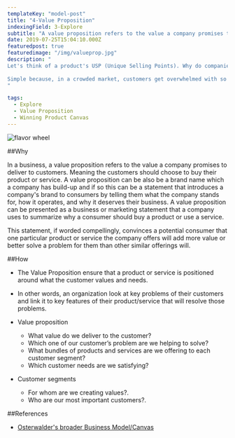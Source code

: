 ```yaml
---
templateKey: "model-post"
title: "4-Value Proposition"
indexingField: 3-Explore
subtitle: "A value proposition refers to the value a company promises to deliver to customers should they choose to buy their product."
date: 2019-07-25T15:04:10.000Z
featuredpost: true
featuredimage: "/img/valueprop.jpg"
description: "
Let's think of a product's USP (Unique Selling Points). Why do companies come up with this? Why is it necessary to define this?
 
Simple because, in a crowded market, customers get overwhelmed with so many reasons why they should buy a certain product or a service. In order to make this less complicated and more simple, so that the customer can link their needs/wants to what is offered in a product or service, organizations define the most unique selling points. These unique selling points are derived from a product/service value proposition.
"

tags:
  - Explore
  - Value Proposition
  - Winning Product Canvas
---
```


![flavor wheel](/img/valueprop.jpg)

##Why

In a business, a value proposition refers to the value a company promises to deliver to customers. Meaning the customers should choose to buy their product or service. A value proposition can be also be a brand name which a company has build-up and if so this can be a statement that introduces a company's brand to consumers by telling them what the company stands for, how it operates, and why it deserves their business.
A value proposition can be presented as a business or marketing statement that a company uses to summarize why a consumer should buy a product or use a service.

This statement, if worded compellingly, convinces a potential consumer that one particular product or service the company offers will add more value or better solve a problem for them than other similar offerings will.

##How

- The Value Proposition ensure that a product or service is positioned around what the customer values and needs.
- In other words, an organization look at key problems of their customers and link it to key features of their product/service that will resolve those problems.

- Value proposition

  - What value do we deliver to the customer?
  - Which one of our customer’s problem are we helping to solve?
  - What bundles of products and services are we offering to each customer segment?
  - Which customer needs are we satisfying?

- Customer segments
  - For whom are we creating values?.
  - Who are our most important customers?.

##References

- [Osterwalder's broader Business Model/Canvas](https://www.investopedia.com/terms/v/valueproposition.asp)
